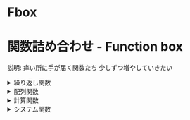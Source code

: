 # Fbox
関数詰め合わせ - Function box
======================
説明: 痒い所に手が届く関数たち 少しずつ増やしていきたい  

<details>
<summary>繰り返し関数</summary>

**repeat関数**  
<sub>num回処理を繰り返す</sub>  
構文  
FboxRepeat.repeat(num, (i) => {  
      
});  

**repeatStep関数**  
<sub>startNumからendNumまでstepNum間隔で処理を繰り返す</sub>  
構文  
GP_repeat.repeatStep(startNum ,endNum ,stepNum, (i) => {  
    
});  
</details>
<details>
<summary>配列関数</summary>

**initArray関数**  
<sub>処理の結果が代入された、要素数numの配列を作成する</sub>  
構文  
FboxArray.initArray(num,(i)=>{  
    return i;  
});  

**randomArray関数**  
<sub>配列をシャッフルする</sub>  
構文  
FboxArray.randomArray(array);  
</details>
<details>
<summary>計算関数</summary>

**degreeToRadian関数**  
<sub>度をラジアンに変換する</sub>  
構文  
FboxMath.degreeToRadian(degree);  

**radianToDegree関数**  
<sub>ラジアンを度に変換する</sub>  
構文  
FboxMath.radianToDegree(radian);  

**floor関数**  
<sub>valueをstandの倍数に切り捨てる</sub>  
構文  
FboxMath.floor(value, stand);  

**round関数**  
<sub>valueをstandの倍数に四捨五入する</sub>  
構文  
FboxMath.round(value, stand);  

**rangeRandom関数**  
<sub>範囲内でランダムな値を返す</sub>  
構文  
FboxMath.rangeRandom(min, max);  

**quadEquations関数**
<sub>a1X + b1Y = c1 の a2X + b2Y = c2 連立方程式</sub>  
構文  
FboxMath.quadEquations(a1 ,b1 ,c1 ,a2 ,b2 ,c2);  
</details>
<details>
<summary>システム関数</summary>

**timeMeasure関数**  
<sub>実行時間を計測する 返り値に実行時間が入る/sub>  
構文  
FboxSystem.timeMeasure(()=>{  
    
})  
</details>